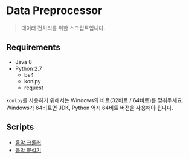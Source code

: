 # Data Preprocessor

> 데이터 전처리를 위한 스크립트입니다.

## Requirements

- Java 8
- Python 2.7
  - bs4
  - konlpy
  - request

`konlpy`를 사용하기 위해서는 Windows의 비트(32비트 / 64비트)를 맞춰주세요. Windows가 64비트면 JDK, Python 역시 64비트 버전을 사용해야 됩니다.

## Scripts

- [음악 크롤러](./song_crawler.py)
- [음악 분석기](./song_analyzer.py)
